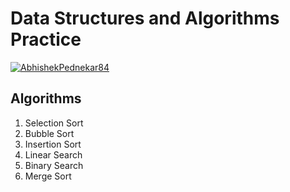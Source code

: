 # Data Structures and Algorithms Practice

[![AbhishekPednekar84](https://circleci.com/gh/AbhishekPednekar84/DSA.svg?style=svg)](https://app.circleci.com/pipelines/github/AbhishekPednekar84/DSA?filter=all)

## Algorithms

1. Selection Sort
2. Bubble Sort
3. Insertion Sort
4. Linear Search
5. Binary Search
6. Merge Sort
